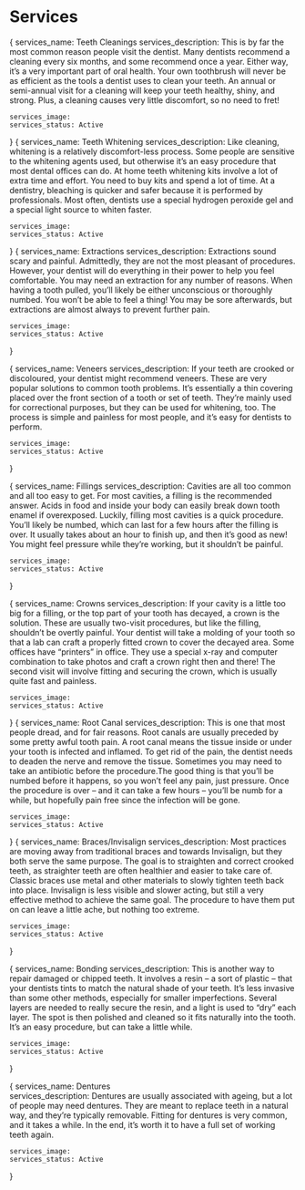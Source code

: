 # Services

{
    services_name: Teeth Cleanings 
    services_description: This is by far the most common reason people visit the dentist. Many dentists recommend a cleaning every six months, and some recommend once a year. Either way, it’s a very important part of oral health. Your own toothbrush will never be as efficient as the tools a dentist uses to clean your teeth.
    An annual or semi-annual visit for a cleaning will keep your teeth healthy, shiny, and strong. Plus, a cleaning causes very little discomfort, so no need to fret!

    services_image:
    services_status: Active
}
{
    services_name: Teeth Whitening 
    services_description: Like cleaning, whitening is a relatively discomfort-less process. Some people are sensitive to the whitening agents used, but otherwise it’s an easy procedure that most dental offices can do. At home teeth whitening kits involve a lot of extra time and effort. You need to buy kits and spend a lot of time. At a dentistry, bleaching is quicker and safer because it is performed by professionals. Most often, dentists use a special hydrogen peroxide gel and a special light source to whiten faster.

    services_image:
    services_status: Active
}
{
    services_name: Extractions
    services_description: Extractions sound scary and painful. Admittedly, they are not the most pleasant of procedures. However, your dentist will do everything in their power to help you feel comfortable. You may need an extraction for any number of reasons. When having a tooth pulled, you’ll likely be either unconscious or thoroughly numbed. You won’t be able to feel a thing! You may be sore afterwards, but extractions are almost always to prevent further pain.

    services_image:
    services_status: Active
}

{
    services_name: Veneers 
    services_description: If your teeth are crooked or discoloured, your dentist might recommend veneers. These are very popular solutions to common tooth problems. It’s essentially a thin covering placed over the front section of a tooth or set of teeth. They’re mainly used for correctional purposes, but they can be used for whitening, too. The process is simple and painless for most people, and it’s easy for dentists to perform.

    services_image:
    services_status: Active
}
 
{
    services_name: Fillings 
    services_description: Cavities are all too common and all too easy to get. For most cavities, a filling is the recommended answer. Acids in food and inside your body can easily break down tooth enamel if overexposed. Luckily, filling most cavities is a quick procedure. You’ll likely be numbed, which can last for a few hours after the filling is over. It usually takes about an hour to finish up, and then it’s good as new! You might feel pressure while they’re working, but it shouldn’t be painful.

    services_image:
    services_status: Active
}

{
    services_name: Crowns 
    services_description: If your cavity is a little too big for a filling, or the top part of your tooth has decayed, a crown is the solution. These are usually two-visit procedures, but like the filling, shouldn’t be overtly painful. Your dentist will take a molding of your tooth so that a lab can craft a properly fitted crown to cover the decayed area. Some offices have “printers” in office. They use a special x-ray and computer combination to take photos and craft a crown right then and there! The second visit will involve fitting and securing the crown, which is usually quite fast and painless.

    services_image:
    services_status: Active
}
{
    services_name: Root Canal
    services_description: This is one that most people dread, and for fair reasons. Root canals are usually preceded by some pretty awful tooth pain. A root canal means the tissue inside or under your tooth is infected and inflamed. To get rid of the pain, the dentist needs to deaden the nerve and remove the tissue. Sometimes you may need to take an antibiotic before the procedure.The good thing is that you’ll be numbed before it happens, so you won’t feel any pain, just pressure. Once the procedure is over – and it can take a few hours – you’ll be numb for a while, but hopefully pain free since the infection will be gone.

    services_image:
    services_status: Active
}
{
    services_name: Braces/Invisalign
    services_description: Most practices are moving away from traditional braces and towards Invisalign, but they both serve the same purpose. The goal is to straighten and correct crooked teeth, as straighter teeth are often healthier and easier to take care of. Classic braces use metal and other materials to slowly tighten teeth back into place. Invisalign is less visible and slower acting, but still a very effective method to achieve the same goal. The procedure to have them put on can leave a little ache, but nothing too extreme.

    services_image:
    services_status: Active
}

{
    services_name: Bonding 
    services_description: This is another way to repair damaged or chipped teeth. It involves a resin – a sort of plastic – that your dentists tints to match the natural shade of your teeth. It’s less invasive than some other methods, especially for smaller imperfections. Several layers are needed to really secure the resin, and a light is used to “dry” each layer. The spot is then polished and cleaned so it fits naturally into the tooth. It’s an easy procedure, but can take a little while.

    services_image:
    services_status: Active
}

{
    services_name: Dentures  
    services_description: Dentures are usually associated with ageing, but a lot of people may need dentures. They are meant to replace teeth in a natural way, and they’re typically removable. Fitting for dentures is very common, and it takes a while. In the end, it’s worth it to have a full set of working teeth again.

    services_image:
    services_status: Active
}








